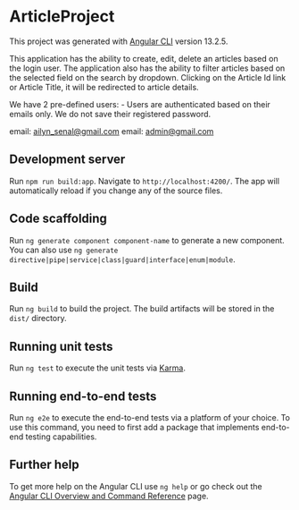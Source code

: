 # ArticleProject

This project was generated with [Angular CLI](https://github.com/angular/angular-cli) version 13.2.5.

This application has the ability to create, edit, delete an articles based on the login user. The application also has the ability to
filter articles based on the selected field on the search by dropdown. Clicking on the Article Id link or Article Title, it will be
redirected to article details.

We have 2 pre-defined users: - Users are authenticated based on their emails only. We do not save their registered password.

email: ailyn_senal@gmail.com
email: admin@gmail.com

## Development server

Run `npm run build:app`. Navigate to `http://localhost:4200/`. The app will automatically reload if you change any of the source files.

## Code scaffolding

Run `ng generate component component-name` to generate a new component. You can also use `ng generate directive|pipe|service|class|guard|interface|enum|module`.

## Build

Run `ng build` to build the project. The build artifacts will be stored in the `dist/` directory.

## Running unit tests

Run `ng test` to execute the unit tests via [Karma](https://karma-runner.github.io).

## Running end-to-end tests

Run `ng e2e` to execute the end-to-end tests via a platform of your choice. To use this command, you need to first add a package that implements end-to-end testing capabilities.

## Further help

To get more help on the Angular CLI use `ng help` or go check out the [Angular CLI Overview and Command Reference](https://angular.io/cli) page.
